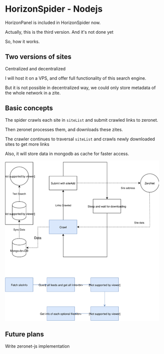 # HorizonSpider - Nodejs

HorizonPanel is included in HorizonSpider now.

Actually, this is the third version. And it's not done yet

So, how it works.

## Two versions of sites

Centralized and decentralized

I will host it on a VPS, and offer full functionality of this search engine.

But it is not possible in decentralized way, we could only store metadata of the whole network in a zite.

## Basic concepts

The spider crawls each site in `siteList` and submit crawled links to zeronet.

Then zeronet processes them, and downloads these zites.

The crawler continues to traversal `siteList` and crawls newly downloaded sites to get more links

Also, it will store data in mongodb as cache for faster access.

![](./Horizon.svg)

## Future plans

Write zeronet-js implementation